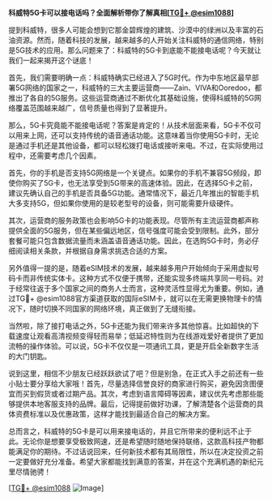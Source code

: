 **科威特5G卡可以接电话吗？全面解析带你了解真相[[TG💪+ @esim1088](https://t.me/s/esim1088)]**

提到科威特，很多人可能会想到它那金碧辉煌的建筑、沙漠中的绿洲以及丰富的石油资源。然而，随着科技的发展，越来越多的人开始关注科威特的通信网络，特别是5G技术的应用。那么问题来了：科威特的5G卡到底能不能接电话呢？今天就让我们一起来揭开这个谜底！

首先，我们需要明确一点：科威特确实已经进入了5G时代。作为中东地区最早部署5G网络的国家之一，科威特的三大主要运营商——Zain、VIVA和Ooredoo，都推出了各自的5G服务。这些运营商通过不断优化其基础设施，使得科威特的5G网络覆盖范围越来越广，信号质量也得到了显著提升。

那么，5G卡究竟能不能接电话呢？答案是肯定的！从技术层面来看，5G卡不仅可以用来上网，还可以支持传统的语音通话功能。这意味着当你使用5G卡时，无论是通过手机还是其他设备，都可以轻松拨打电话或接听来电。不过，在实际使用过程中，还需要考虑几个因素。

首先，你的手机是否支持5G网络是一个关键点。如果你的手机不兼容5G频段，即使你购买了5G卡，也无法享受到5G带来的高速体验。因此，在选择5G卡之前，建议先确认自己的手机是否具备5G功能。通常情况下，最近几年推出的智能手机大多支持5G，但如果你使用的是较老型号的设备，则可能需要升级硬件。

其次，运营商的服务政策也会影响5G卡的功能表现。尽管所有主流运营商都声称提供全面的5G服务，但在某些偏远地区，信号强度可能会受到限制。此外，部分套餐可能只包含数据流量而未涵盖语音通话功能。因此，在选购5G卡时，务必仔细阅读相关条款，并根据自身需求挑选合适的方案。

另外值得一提的是，随着eSIM技术的发展，越来越多用户开始倾向于采用虚拟号码卡而非传统实体卡。这种方式不仅便于携带，还能实现多终端共享同一号码。对于经常往返于多个国家之间的商务人士而言，这种灵活性显得尤为重要。例如，通过TG💪+ @esim1088官方渠道获取的国际eSIM卡，就可以在无需更换物理卡的情况下，随时切换不同国家的网络环境，真正做到了无缝衔接。

当然啦，除了接打电话之外，5G卡还能为我们带来许多其他惊喜。比如超快的下载速度让观看高清视频变得轻而易举；低延迟特性则为在线游戏爱好者提供了更加流畅的操作体验。可以说，5G卡不仅仅是一项通讯工具，更是开启全新数字生活的大门钥匙。

说到这里，相信不少朋友已经跃跃欲试了吧？但是别急，在正式入手之前还有一些小贴士要分享给大家哦！首先，尽量选择信誉良好的商家进行购买，避免因贪图便宜而买到假货或者过期产品。其次，考虑到语言障碍等因素，建议优先考虑那些能够提供本地客服支持的品牌。最后，记得提前做好功课，了解清楚各个运营商的具体资费标准以及优惠政策，这样才能找到最适合自己的解决方案。

总而言之，科威特的5G卡是可以用来接电话的，并且它所带来的便利远不止于此。无论你是想要享受极致网速，还是希望随时随地保持联络，这款高科技产物都能满足你的期待。不过话说回来，任何新技术都有其局限性，所以在决定投资之前一定要做好充分准备。希望大家都能找到满意的答案，并在这个充满机遇的新纪元里尽情驰骋！

[[TG💪+ @esim1088](https://t.me/s/esim1088) ![Image](https://i.postimg.cc/4NQfJmqS/Snipaste-2025-05-13-00-14-12.png)]